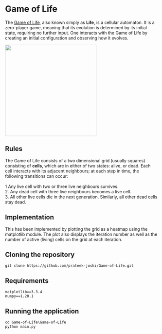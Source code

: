 # Game of Life

The [Game of Life](https://en.wikipedia.org/wiki/Conway%27s_Game_of_Life), also known simply as **Life**, is a cellular automaton. It is a zero-player game, meaning that its evolution is determined by its initial state, requiring no further input. One interacts with the Game of Life by creating an initial configuration and observing how it evolves. 

<img src="https://user-images.githubusercontent.com/70139937/119540949-a62daa80-bdab-11eb-826c-5e1a18bf9e3c.gif" width="300" height="300" align="center"/>

## Rules

The Game of Life consists of a two dimensional grid (usually squares) consisting of **cells**, which are in either of two states: alive, or dead. Each cell interacts with its adjacent neighbours; at each step in time, the following transitions can occur:<br/><br/>
1  Any live cell with two or three live neighbours survives.<br/>
2. Any dead cell with three live neighbours becomes a live cell.<br/>
3. All other live cells die in the next generation. Similarly, all other dead cells stay dead.


## Implementation

This has been implemented by plotting the grid as a heatmap using the matplotlib module. The plot also displays the iteration number as well as the number of active (living) cells on the grid at each iteration.


## Cloning the repository

```
git clone https://github.com/prateek-joshi/Game-of-Life.git
```


## Requirements

```
matplotlib==3.3.4
numpy==1.20.1
```


## Running the application

```
cd Game-of-Life\Game-of-Life
python main.py
```
